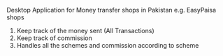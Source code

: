 Desktop Application for Money transfer shops in Pakistan e.g. EasyPaisa shops

1. Keep track of the money sent (All Transactions)
2. Keep track of commission
3. Handles all the schemes and commission according to scheme